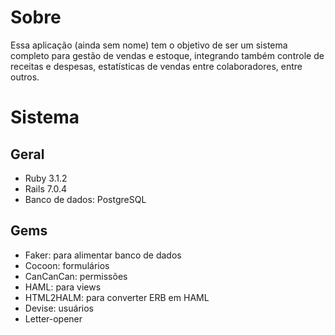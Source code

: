 # Sobre

Essa aplicação (ainda sem nome) tem o objetivo de ser um sistema completo para gestão de vendas e estoque, integrando também controle de receitas e despesas, estatísticas de vendas entre colaboradores, entre outros.


# Sistema

## Geral
* Ruby 3.1.2
* Rails 7.0.4
* Banco de dados: PostgreSQL

## Gems
* Faker: para alimentar banco de dados
* Cocoon: formulários
* CanCanCan: permissões
* HAML: para views
* HTML2HALM: para converter ERB em HAML
* Devise: usuários
* Letter-opener